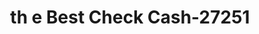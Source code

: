 ---
f_zip-code: 19090
f_state-code: PA
title: th e Best Check Cash-27251
f_phone: 215-657-4890
f_city-only: Grove
f_address: 88 York Rd Willow Grove
f_location-unique-id: '27251'
slug: th-e-best-check-cash-27251
updated-on: '2024-05-30T13:46:58.046Z'
created-on: '2024-05-30T13:36:59.803Z'
published-on: '2024-05-30T13:54:32.469Z'
f_city-state: cms/city/grove-pa.md
f_company: cms/company/th-e-best-check-cash.md
f_state: cms/state/pennsylvania.md
layout: '[payday-loan].html'
tags: payday-loan
---